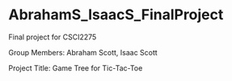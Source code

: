 # AbrahamS_IsaacS_FinalProject
Final project for CSCI2275

Group Members: Abraham Scott, Isaac Scott

Project Title: Game Tree for Tic-Tac-Toe
